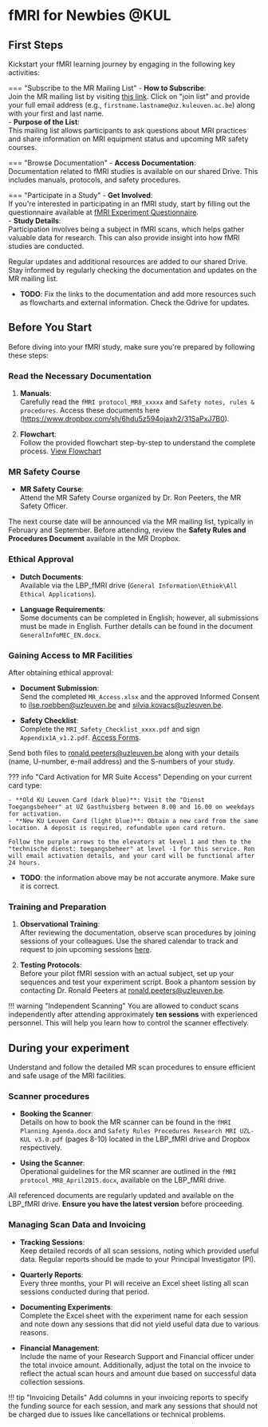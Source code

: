 # fMRI for Newbies @KUL

## First Steps

Kickstart your fMRI learning journey by engaging in the following key activities:

=== "Subscribe to the MR Mailing List"
    - **How to Subscribe**:  
      Join the MR mailing list by visiting [this link](http://listserv.cc.kuleuven.ac.be/archives/mri.html). Click on "join list" and provide your full email address (e.g., `firstname.lastname@uz.kuleuven.ac.be`) along with your first and last name.  
      - **Purpose of the List**:  
        This mailing list allows participants to ask questions about MRI practices and share information on MRI equipment status and upcoming MR safety courses.

=== "Browse Documentation"
    - **Access Documentation**:  
      Documentation related to fMRI studies is available on our shared Drive. This includes manuals, protocols, and safety procedures.  

=== "Participate in a Study"
    - **Get Involved**:  
      If you're interested in participating in an fMRI study, start by filling out the questionnaire available at [fMRI Experiment Questionnaire](http://ppw.kuleuven.be/home/english/research/lbp/questionnaires/lbp-fmri-experiment-questionnaire).  
      - **Study Details**:  
        Participation involves being a subject in fMRI scans, which helps gather valuable data for research. This can also provide insight into how fMRI studies are conducted.

Regular updates and additional resources are added to our shared Drive. Stay informed by regularly checking the documentation and updates on the MR mailing list.
  
- **TODO**: Fix the links to the documentation and add more resources such as flowcharts and external information. Check the Gdrive for updates.

## Before You Start

Before diving into your fMRI study, make sure you're prepared by following these steps:

### Read the Necessary Documentation

1. **Manuals**:  
   Carefully read the `fMRI protocol_MR8_xxxxx` and `Safety notes, rules & procedures`. Access these documents here (https://www.dropbox.com/sh/6hdu5z594ojaxh2/31SaPxJ7B0).

2. **Flowchart**:  
   Follow the provided flowchart step-by-step to understand the complete process. [View Flowchart](https://www.dropbox.com/sh/6hdu5z594ojaxh2/31SaPxJ7B0)

### MR Safety Course

- **MR Safety Course**:  
   Attend the MR Safety Course organized by Dr. Ron Peeters, the MR Safety Officer. 

The next course date will be announced via the MR mailing list, typically in February and September. Before attending, review the **Safety Rules and Procedures Document** available in the MR Dropbox.

### Ethical Approval

- **Dutch Documents**:  
   Available via the LBP_fMRI drive (`General Information\Ethiek\All Ethical Applications`). 

- **Language Requirements**:  
   Some documents can be completed in English; however, all submissions must be made in English. Further details can be found in the document `GeneralInfoMEC_EN.docx`.

### Gaining Access to MR Facilities

After obtaining ethical approval:

- **Document Submission**:  
   Send the completed `MR_Access.xlsx` and the approved Informed Consent to [ilse.roebben@uzleuven.be](mailto:ilse.roebben@uzleuven.be) and [silvia.kovacs@uzleuven.be](mailto:silvia.kovacs@uzleuven.be).

- **Safety Checklist**:  
   Complete the `MRI_Safety_Checklist_xxxx.pdf` and sign `Appendix1A_v1.2.pdf`. [Access Forms](https://www.dropbox.com/sh/6hdu5z594ojaxh2/31SaPxJ7B0).

Send both files to [ronald.peeters@uzleuven.be](mailto:ronald.peeters@uzleuven.be) along with your details (name, U-number, e-mail address) and the S-numbers of your study.

??? info "Card Activation for MR Suite Access"
    Depending on your current card type:
    
    - **Old KU Leuven Card (dark blue)**: Visit the "Dienst Toegangsbeheer" at UZ Gasthuisberg between 8.00 and 16.00 on weekdays for activation.
    - **New KU Leuven Card (light blue)**: Obtain a new card from the same location. A deposit is required, refundable upon card return.
    
    Follow the purple arrows to the elevators at level 1 and then to the "technische dienst: toegangsbeheer" at level -1 for this service. Ron will email activation details, and your card will be functional after 24 hours.
    
- **TODO**: the information above may be not accurate anymore. Make sure it is correct.

### Training and Preparation

1. **Observational Training**:  
  After reviewing the documentation, observe scan procedures by joining sessions of your colleagues. Use the shared calendar to track and request to join upcoming sessions [here](http://teamup.com/ksd9dc6bd657d2b8bb/).

2. **Testing Protocols**:  
   Before your pilot fMRI session with an actual subject, set up your sequences and test your experiment script. Book a phantom session by contacting Dr. Ronald Peeters at [ronald.peeters@uzleuven.be](mailto:ronald.peeters@uzleuven.be).
   
!!! warning "Independent Scanning" 
    You are allowed to conduct scans independently after attending approximately **ten sessions** with experienced personnel. This will help you learn how to control the scanner effectively.

## During your experiment

Understand and follow the detailed MR scan procedures to ensure efficient and safe usage of the MRI facilities.

### Scanner procedures

- **Booking the Scanner**:  
  Details on how to book the MR scanner can be found in the `fMRI Planning Agenda.docx` and `Safety Rules Procedures Research MRI UZL-KUL v3.0.pdf` (pages 8-10) located in the LBP_fMRI drive and Dropbox respectively.

- **Using the Scanner**:  
  Operational guidelines for the MR scanner are outlined in the `fMRI protocol_MR8_April2015.docx`, available on the LBP_fMRI drive.

All referenced documents are regularly updated and available on the LBP_fMRI drive. **Ensure you have the latest version** before proceeding.

### Managing Scan Data and Invoicing

- **Tracking Sessions**:  
  Keep detailed records of all scan sessions, noting which provided useful data. Regular reports should be made to your Principal Investigator (PI).

- **Quarterly Reports**:  
  Every three months, your PI will receive an Excel sheet listing all scan sessions conducted during that period.

- **Documenting Experiments**:  
  Complete the Excel sheet with the experiment name for each session and note down any sessions that did not yield useful data due to various reasons.

- **Financial Management**:  
  Include the name of your Research Support and Financial officer under the total invoice amount. Additionally, adjust the total on the invoice to reflect the actual scan hours and amount due based on successful data collection sessions.

!!! tip "Invoicing Details"
    Add columns in your invoicing reports to specify the funding source for each session, and mark any sessions that should not be charged due to issues like cancellations or technical problems.



